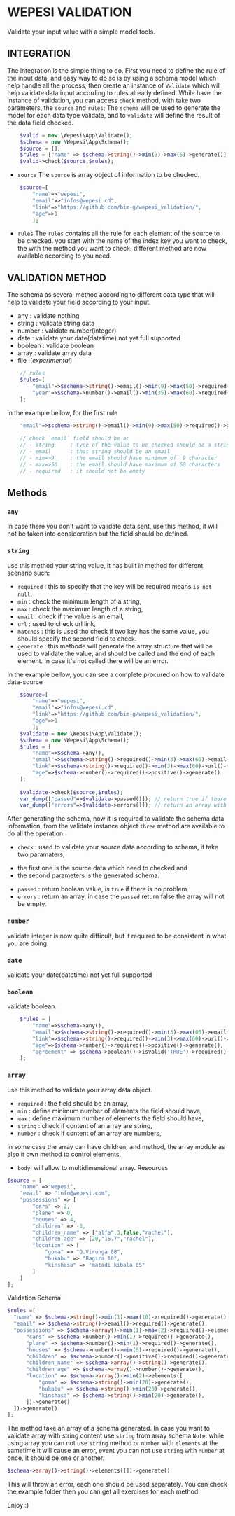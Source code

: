 # WEPESI VALIDATION
Validate your input value with a simple model tools.

## INTEGRATION
The integration is the simple thing to do.
First you need to define the rule of the input data, and easy way to do so is by using a schema model which help handle all the process,
then create an instance of `Validate` which will help validate data input according to rules already defined.
While have the instance of validation, you can access `check` method, with take two parameters, the `source` and `rules`;
The `schema` will be used to generate the model for each data type validate, 
and to `validate` will define the result of the data field checked.
```php
    $valid = new \Wepesi\App\Validate();
    $schema = new \Wepesi\App\Schema();
    $source = [];
    $rules = ["name" => $schema->string()->min(3)->max(5)->generate()];    
    $valid->check($source,$rules);
```
* `source` 
    The `source` is array object of information to be checked.
```php
    $source=[
        "name"=>"wepesi",
        "email"=>"infos@wepesi.cd",
        "link"=>"https://github.com/bim-g/wepesi_validation/",
        "age"=>1
        ];
```
* `rules` 
    The `rules` contains all the rule for each element of the source to be checked.
    you start with the name of the index key you want to check, the  with the method you want to check.
different method are now available according to you need.

 ## VALIDATION METHOD
The schema as several method according to different data type that will help to validate your field according to your input.
- any       : validate nothing
- string    : validate string data
- number    : validate number(integer)
- date      : validate your date(datetime) not yet full supported
- boolean   : validate boolean
- array     : validate array data
- file      :(_experimental_)

```php
    // rules 
    $rules=[
        "email"=>$schema->string()->email()->min(9)->max(50)->required()->generate(),    
        "year"=>$schema->number()->email()->min(35)->max(60)->required()->generate()    
    ];
```
in the example bellow, for the first rule
```php
    "email"=>$schema->string()->email()->min(9)->max(50)->required()->generate()
    
    // check `email` field should be a:
    // - string     : type of the value to be checked should be a string
    // - email      : that string should be an email
    // - min=>9     : the email should have minimum of  9 character
    // - max=>50    : the email should have maximum of 50 characters
    // - required   : it should not be empty
```

## Methods
### `any`
In case there you don't want to validate data sent, use this method, it will not be taken into consideration but the field should be defined.

### `string` 
use this method your string value, it has built in method for different scenario such:
- `required`    : this to specify that the key will be required means `is not null`.
- `min`         : check the minimum length of a string,
- `max`         : check the maximum length of a string,
- `email`       : check if the value is an email,
- `url`         : used to check url link,
- `matches`     : this is used tho check if two key has the same value, you should specify the second field to check.
- `generate`    : this methode will generate the array structure that will be used to validate the value, and should be called and the end of each element. In case it's not called there will be an error.

In the example bellow, you can see a complete procured on how to validate data-source

```php
    $source=[
        "name"=>"wepesi",
        "email"=>"infos@wepesi.cd",
        "link"=>"https://github.com/bim-g/wepesi_validation/",
        "age"=>1
        ];
    $validate = new \Wepesi\App\Validate();
    $schema = new \Wepesi\App\Schema();
    $rules = [
        "name"=>$schema->any(),
        "email"=>$schema->string()->required()->min(3)->max(60)->email()->generate(),
        "link"=>$schema->string()->required()->min(3)->max(60)->url()->generate(),
        "age"=>$schema->number()->required()->positive()->generate()
    ];
    
    $validate->check($source,$rules);
    var_dump(["passed"=>$validate->passed()]); // return true if there is no error
    var_dump(["errors"=>$validate->errors()]); // return an array with different related errors
```
After generating the schema, now it is required to validate the schema data information,
from the validate instance object `three` method are available to do all the operation:
- `check`  : used to validate your source data according to schema, it take two paramaters, 
 * the first one is the source data which need to checked and
 * the second parameters is the generated schema.
 
- `passed` : return boolean value, is `true` if there is no problem
- `errors` : return an array, in case the `passed` return false the array will not be empty.

### `number`
validate integer is now quite difficult, but it required to be consistent in what you are doing.

### `date`      
validate your date(datetime) not yet full supported

### `boolean`   
validate boolean.
```php
    $rules = [
        "name"=>$schema->any(),
        "email"=>$schema->string()->required()->min(3)->max(60)->email()->generate(),
        "link"=>$schema->string()->required()->min(3)->max(60)->url()->generate(),
        "age"=>$schema->number()->required()->positive()->generate(),
        "agreement" => $schema->boolean()->isValid('TRUE')->required()->generate()
    ];
```

### `array`
use this method to validate your array  data object. 
- `required` : the field should be an array,
- `min` : define minimum number of elements the field should have,
- `max` : define maximum number of elements the field should have,
- `string` : check if content of an array are string,
- `number` : check if content of an array are numbers,

In some case the array can have children, and 
method, the array module as also it own method to control elements,
- `body`: will allow to multidimensional array.
Resources
```php
$source = [
    "name" =>"wepesi",
    "email" => "info@wepesi.com",    
    "possessions" => [
        "cars" => 2,
        "plane" => 0,
        "houses" => 4,
        "children" => -3,
        "children_name" => ["alfa",3,false,"rachel"],
        "children_age" => [20,"15.7","rachel"],
        "location" => [
            "goma" => "Q.Virunga 08",
            "bukabu" => "Bagira 10",
            "kinshasa" => "matadi kibala 05"
        ]
    ]
];
```
Validation Schema
```php
$rules =[
  "name" => $schema->string()->min(1)->max(10)->required()->generate(),
  "email" => $schema->string()->email()->required()->generate(),
  "possessions" => $schema->array()->min(1)->max(2)->required()->elements([
      "cars" => $schema->number()->min(1)->required()->generate(),
      "plane" => $schema->number()->min(1)->required()->generate(),
      "houses" => $schema->number()->min(6)->required()->generate(),
      "children" => $schema->number()->positive()->required()->generate(),
      "children_name" => $schema->array()->string()->generate(),
      "children_age" => $schema->array()->number()->generate(),
      "location" => $schema->array()->min(2)->elements([
          "goma" => $schema->string()->min(20)->generate(),
          "bukabu" => $schema->string()->min(20)->generate(),
          "kinshasa" => $schema->string()->min(20)->generate(),
      ])->generate()
  ])->generate()
];
```
The method take an array of a schema generated.
In case you want to validate array with string content use `string` from array schema
`Note`: while using array you can not use `string` method or `number` with `elements` at the sametime it will cause an error,
event you can not use `string` with `number` at once, it should be one or another.
```php
$schema->array()->string()->elements([])->generate()
```
This will throw an error, each one should be used separately.
You can check the example folder then you can get all exercises for each method.

Enjoy :)
